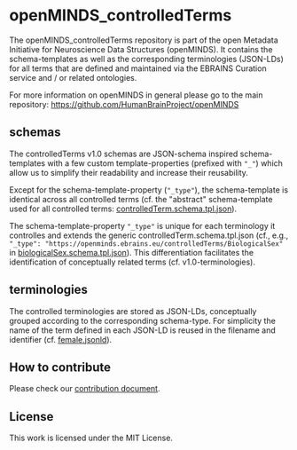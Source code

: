 # openMINDS_controlledTerms

The openMINDS_controlledTerms repository is part of the open Metadata 
Initiative for Neuroscience Data Structures (openMINDS). It contains the 
schema-templates as well as the corresponding terminologies (JSON-LDs) for all 
terms that are defined and maintained via the EBRAINS Curation service and / or 
related ontologies.

For more information on openMINDS in general please go to the main repository: https://github.com/HumanBrainProject/openMINDS

## schemas
The controlledTerms v1.0 schemas are JSON-schema inspired schema-templates with a few custom template-properties (prefixed with `"_"`) which allow us to simplify their readability and increase their reusability.

Except for the schema-template-property (`"_type"`), the schema-template is identical across 
all controlled terms (cf. the "abstract" schema-template used for all controlled terms:
[controlledTerm.schema.tpl.json](https://raw.githubusercontent.com/HumanBrainProject/openMINDS_controlledTerms/master/v1.0/controlledTerm.schema.tpl.json)).

The schema-template-property `"_type"` is unique for each terminology it controlles and extends the 
generic controlledTerm.schema.tpl.json (cf., e.g., `"_type": "https://openminds.ebrains.eu/controlledTerms/BiologicalSex"` in
[biologicalSex.schema.tpl.json](https://raw.githubusercontent.com/HumanBrainProject/openMINDS_controlledTerms/master/v1.0/biologicalSex.schema.tpl.json)). 
This differentiation facilitates the identification of conceptually related 
terms (cf. v1.0-terminologies).

## terminologies
The controlled terminologies are stored as JSON-LDs, conceptually grouped 
according to the corresponding schema-type. For simplicity the name of the 
term defined in each JSON-LD is reused in the filename and identifier (cf. 
[female.jsonld](https://raw.githubusercontent.com/HumanBrainProject/openMINDS_controlledTerms/master/v1.0-terminologies/biologicalSex/female.jsonld)).

## How to contribute
Please check our [contribution document](./CONTRIBUTING.md).

## License
This work is licensed under the MIT License.
